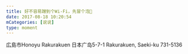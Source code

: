 ```yaml
---
title: 好不容易蹭到个Wi-Fi，先冒个泡👀
date: 2017-08-18 10:20:54
mCategories: [说说]
type: moment
---
```



広島市Honoyu Rakurakuen
日本广岛5-7-1 Rakurakuen, Saeki-ku 731-5136
